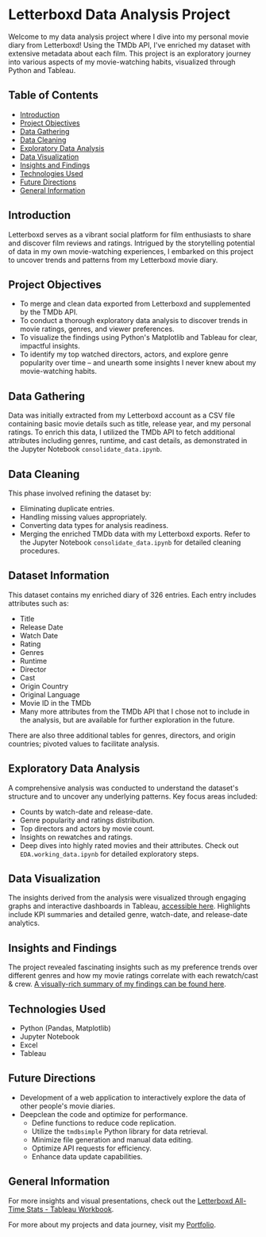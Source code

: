 # Letterboxd Data Analysis Project

Welcome to my data analysis project where I dive into my personal movie diary from Letterboxd! Using the TMDb API, I've enriched my dataset with extensive metadata about each film. This project is an exploratory journey into various aspects of my movie-watching habits, visualized through Python and Tableau.

## Table of Contents

- [Introduction](#introduction)
- [Project Objectives](#project-objectives)
- [Data Gathering](#data-gathering)
- [Data Cleaning](#data-cleaning)
- [Exploratory Data Analysis](#exploratory-data-analysis)
- [Data Visualization](#data-visualization)
- [Insights and Findings](#insights-and-findings)
- [Technologies Used](#technologies-used)
- [Future Directions](#future-directions)
- [General Information](#general-information)

## Introduction

Letterboxd serves as a vibrant social platform for film enthusiasts to share and discover film reviews and ratings. Intrigued by the storytelling potential of data in my own movie-watching experiences, I embarked on this project to uncover trends and patterns from my Letterboxd movie diary.

## Project Objectives

- To merge and clean data exported from Letterboxd and supplemented by the TMDb API.
- To conduct a thorough exploratory data analysis to discover trends in movie ratings, genres, and viewer preferences.
- To visualize the findings using Python's Matplotlib and Tableau for clear, impactful insights.
- To identify my top watched directors, actors, and explore genre popularity over time – and unearth some insights I never knew about my movie-watching habits.

## Data Gathering

Data was initially extracted from my Letterboxd account as a CSV file containing basic movie details such as title, release year, and my personal ratings. To enrich this data, I utilized the TMDb API to fetch additional attributes including genres, runtime, and cast details, as demonstrated in the Jupyter Notebook `consolidate_data.ipynb`.

## Data Cleaning

This phase involved refining the dataset by:
- Eliminating duplicate entries.
- Handling missing values appropriately.
- Converting data types for analysis readiness.
- Merging the enriched TMDb data with my Letterboxd exports.
Refer to the Jupyter Notebook `consolidate_data.ipynb` for detailed cleaning procedures.

## Dataset Information
This dataset contains my enriched diary of 326 entries. Each entry includes attributes such as:
- Title
- Release Date
- Watch Date
- Rating
- Genres
- Runtime
- Director
- Cast
- Origin Country
- Original Language
- Movie ID in the TMDb
- Many more attributes from the TMDb API that I chose not to include in the analysis, but are available for further exploration in the future.

There are also three additional tables for genres, directors, and origin countries; pivoted values to facilitate analysis.


## Exploratory Data Analysis

A comprehensive analysis was conducted to understand the dataset's structure and to uncover any underlying patterns. Key focus areas included:
- Counts by watch-date and release-date.
- Genre popularity and ratings distribution.
- Top directors and actors by movie count.
- Insights on rewatches and ratings.
- Deep dives into highly rated movies and their attributes.
Check out `EDA.working_data.ipynb` for detailed exploratory steps.

## Data Visualization

The insights derived from the analysis were visualized through engaging graphs and interactive dashboards in Tableau, [accessible here](https://public.tableau.com/views/LetterboxdAll-TimeStats/Summary). Highlights include KPI summaries and detailed genre, watch-date, and release-date analytics.

## Insights and Findings

The project revealed fascinating insights such as my preference trends over different genres and how my movie ratings correlate with each rewatch/cast & crew. [A visually-rich summary of my findings can be found here](https://ruiz.super.site/projects/letterboxd-exploratory-data-analysis).

## Technologies Used

- Python (Pandas, Matplotlib)
- Jupyter Notebook
- Excel
- Tableau

## Future Directions

- Development of a web application to interactively explore the data of other people's movie diaries.
- Deepclean the code and optimize for performance.
	- Define functions to reduce code replication.
	- Utilize the `tmdbsimple` Python library for data retrieval.
	- Minimize file generation and manual data editing.
	- Optimize API requests for efficiency.
	- Enhance data update capabilities.

## General Information

For more insights and visual presentations, check out the [Letterboxd All-Time Stats - Tableau Workbook](https://public.tableau.com/views/LetterboxdAll-TimeStats/Summary).

For more about my projects and data journey, visit my [Portfolio](https://www.notion.so/ruizdelcarmen/Ruiz-del-Carmen-Data-Portfolio-e725748d0e0546c386be6c6c7dc49099).